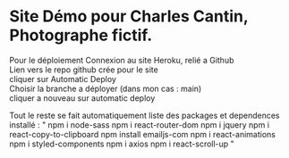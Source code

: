 # Site Démo pour Charles Cantin, Photographe fictif.

Pour le déploiement
 Connexion au site Heroku, relié a Github  
 Lien vers le repo github crée pour le site  
 cliquer sur Automatic Deploy  
 Choisir la branche a déployer (dans mon cas : main)  
 cliquer a nouveau sur automatic deploy  

Tout le reste se fait automatiquement
liste des packages et dependences installé :
"
npm i node-sass
npm i react-router-dom
npm i jquery
npm i react-copy-to-clipboard
npm install emailjs-com
npm i react-animations
npm i styled-components
npm i axios
npm i react-scroll-up
"


